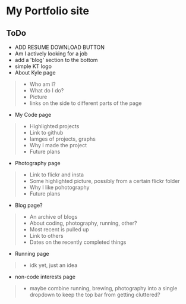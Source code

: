 # My Portfolio site

## ToDo
- ADD RESUME DOWNLOAD BUTTON
- Am I actively looking for a job
- add a 'blog' section to the bottom
- simple KT logo
- About Kyle page
> - Who am I?
> - What do I do?
> - Picture
> - links on the side to different parts of the page
- My Code page
> - Highlighted projects
> - Link to github
> - Iamges of projects, graphs
> - Why I made the project
> - Future plans
- Photography page
> - Link to flickr and insta
> - Some highlighted picture, possibly from a certain flickr folder
> - Why I like pohotography
> - Future plans
- Blog page?
> - An archive of blogs
> - About coding, photography, running, other?
> - Most recent is pulled up
> - Link to others
> - Dates on the recently completed things
- Running page
> - idk yet, just an idea
- non-code interests page
> - maybe combine running, brewing, photography into a single dropdown to keep the top bar from getting cluttered?
